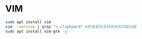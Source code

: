 # VIM

``` bash
sudo apt install vim 
vim --version | grep "\-clipboard" #检查是否支持系统剪切板功能
sudo apt install vim-gtk -y
```